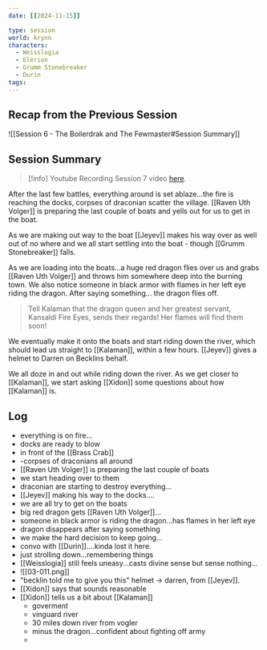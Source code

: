 ```yaml
---
date: [[2024-11-15]]

type: session
world: krynn
characters:
  - Weisslogia
  - Elerion
  - Grumm Stonebreaker
  - Durin
tags:
---
```


## Recap from the Previous Session

![[Session 6 - The Boilerdrak and The Fewmaster#Session Summary]]


## Session Summary

> [!info] Youtube Recording
> Session 7 video [here](https://www.youtube.com/watch?v=ZKryDan9M94&list=PLCfCvyWIxeARkZRANjeLqvPPu1b1ssyEc&index=3). 

After the last few battles, everything around is set ablaze...the fire is reaching the docks, corpses of draconian scatter the village. [[Raven Uth Volger]] is preparing the last couple of boats and yells out for us to get in the boat. 

As we are making out way to the boat [[Jeyev]] makes his way over as well out of no where and we all start settling into the boat - though [[Grumm Stonebreaker]] falls. 

As we are loading into the boats...a huge red dragon flies over us and grabs [[Raven Uth Volger]] and throws him somewhere deep into the burning town. We also notice someone in black armor with flames in her left eye riding the dragon. After saying something... the dragon flies off. 

> Tell Kalaman that the dragon queen and her greatest servant, Kansaldi Fire Eyes, sends their regards! Her flames will find them soon!

We eventually make it onto the boats and start riding down the river, which should lead us straight to [[Kalaman]], within a few hours. [[Jeyev]] gives a helmet to Darren on Becklins behalf. 

We all doze in and out while riding down the river. As we get closer to [[Kalaman]], we start asking [[Xidon]] some questions about how [[Kalaman]] is. 

## Log

- everything is on fire...
- docks are ready to blow
- in front of the [[Brass Crab]]
- -corpses of draconians all around
- [[Raven Uth Volger]] is preparing the last couple of boats
- we start heading over to them
- draconian are starting to destroy everything...
- [[Jeyev]] making his way to the docks....
- we are all try to get on the boats
- big red dragon gets [[Raven Uth Volger]]...
- someone in black armor is riding the dragon...has flames in her left eye
- dragon disappears after saying something
- we make the hard decision to keep going...
- convo with [[Durin]]....kinda lost it here. 
- just strolling down...remembering things
- [[Weisslogia]] still feels uneasy...casts divine sense but sense nothing...
- ![[03-011.png]]
- "becklin told me to give you this" helmet -> darren, from [[Jeyev]]. 
- [[Xidon]] says that sounds reasonable
- [[Xidon]] tells us a bit about [[Kalaman]]
	- goverment
	- vinguard river
	- 30 miles down river from vogler
	- minus the dragon...confident about fighting off army
	- 